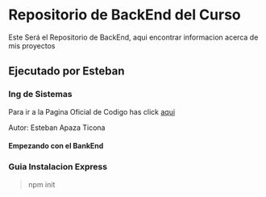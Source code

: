 # Repositorio de BackEnd del Curso
Este Será el Repositorio de BackEnd, aqui encontrar informacion acerca de mis proyectos
## Ejecutado por Esteban
### Ing de Sistemas 
Para ir a la Pagina Oficial de Codigo has click [aqui](https://codigo.edu.pe/)

Autor: Esteban Apaza Ticona
#### Empezando con el BankEnd

### Guia Instalacion Express
> npm init